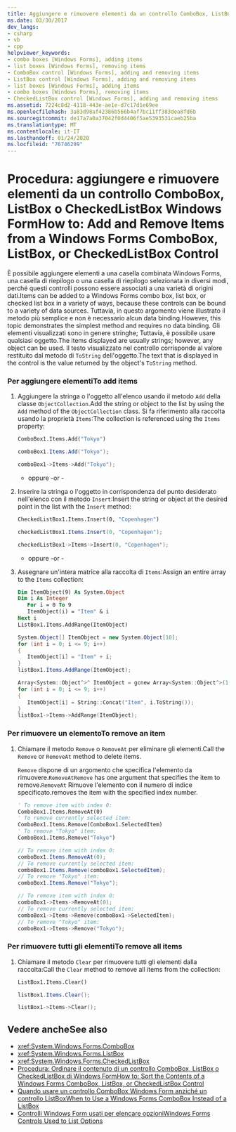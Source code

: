 ```yaml
---
title: Aggiungere e rimuovere elementi da un controllo ComboBox, ListBox o CheckedListBox
ms.date: 03/30/2017
dev_langs:
- csharp
- vb
- cpp
helpviewer_keywords:
- combo boxes [Windows Forms], adding items
- list boxes [Windows Forms], removing items
- ComboBox control [Windows Forms], adding and removing items
- ListBox control [Windows Forms], adding and removing items
- list boxes [Windows Forms], adding items
- combo boxes [Windows Forms], removing items
- CheckedListBox control [Windows Forms], adding and removing items
ms.assetid: 7224c8d2-4118-443e-ae1e-d7c17d1e69ee
ms.openlocfilehash: 3a83d98af42386b566b4af7bc11ff383dea8fd6b
ms.sourcegitcommit: de17a7a0a37042f0d4406f5ae5393531caeb25ba
ms.translationtype: MT
ms.contentlocale: it-IT
ms.lasthandoff: 01/24/2020
ms.locfileid: "76746299"
---
```

# <a name="how-to-add-and-remove-items-from-a-windows-forms-combobox-listbox-or-checkedlistbox-control"></a><span data-ttu-id="5b1b2-102">Procedura: aggiungere e rimuovere elementi da un controllo ComboBox, ListBox o CheckedListBox Windows Form</span><span class="sxs-lookup"><span data-stu-id="5b1b2-102">How to: Add and Remove Items from a Windows Forms ComboBox, ListBox, or CheckedListBox Control</span></span>
<span data-ttu-id="5b1b2-103">È possibile aggiungere elementi a una casella combinata Windows Forms, una casella di riepilogo o una casella di riepilogo selezionata in diversi modi, perché questi controlli possono essere associati a una varietà di origini dati.</span><span class="sxs-lookup"><span data-stu-id="5b1b2-103">Items can be added to a Windows Forms combo box, list box, or checked list box in a variety of ways, because these controls can be bound to a variety of data sources.</span></span> <span data-ttu-id="5b1b2-104">Tuttavia, in questo argomento viene illustrato il metodo più semplice e non è necessario alcun data binding.</span><span class="sxs-lookup"><span data-stu-id="5b1b2-104">However, this topic demonstrates the simplest method and requires no data binding.</span></span> <span data-ttu-id="5b1b2-105">Gli elementi visualizzati sono in genere stringhe; Tuttavia, è possibile usare qualsiasi oggetto.</span><span class="sxs-lookup"><span data-stu-id="5b1b2-105">The items displayed are usually strings; however, any object can be used.</span></span> <span data-ttu-id="5b1b2-106">Il testo visualizzato nel controllo corrisponde al valore restituito dal metodo di `ToString` dell'oggetto.</span><span class="sxs-lookup"><span data-stu-id="5b1b2-106">The text that is displayed in the control is the value returned by the object's `ToString` method.</span></span>  
  
### <a name="to-add-items"></a><span data-ttu-id="5b1b2-107">Per aggiungere elementi</span><span class="sxs-lookup"><span data-stu-id="5b1b2-107">To add items</span></span>  
  
1. <span data-ttu-id="5b1b2-108">Aggiungere la stringa o l'oggetto all'elenco usando il metodo `Add` della classe `ObjectCollection`.</span><span class="sxs-lookup"><span data-stu-id="5b1b2-108">Add the string or object to the list by using the `Add` method of the `ObjectCollection` class.</span></span> <span data-ttu-id="5b1b2-109">Si fa riferimento alla raccolta usando la proprietà `Items`:</span><span class="sxs-lookup"><span data-stu-id="5b1b2-109">The collection is referenced using the `Items` property:</span></span>  
  
    ```vb  
    ComboBox1.Items.Add("Tokyo")  
    ```  
  
    ```csharp  
    comboBox1.Items.Add("Tokyo");  
    ```  
  
    ```cpp  
    comboBox1->Items->Add("Tokyo");  
    ```  
  
     - <span data-ttu-id="5b1b2-110">oppure -</span><span class="sxs-lookup"><span data-stu-id="5b1b2-110">or -</span></span>  
  
2. <span data-ttu-id="5b1b2-111">Inserire la stringa o l'oggetto in corrispondenza del punto desiderato nell'elenco con il metodo `Insert`:</span><span class="sxs-lookup"><span data-stu-id="5b1b2-111">Insert the string or object at the desired point in the list with the `Insert` method:</span></span>  
  
    ```vb  
    CheckedListBox1.Items.Insert(0, "Copenhagen")  
    ```  
  
    ```csharp  
    checkedListBox1.Items.Insert(0, "Copenhagen");  
    ```  
  
    ```cpp  
    checkedListBox1->Items->Insert(0, "Copenhagen");  
    ```  
  
     - <span data-ttu-id="5b1b2-112">oppure -</span><span class="sxs-lookup"><span data-stu-id="5b1b2-112">or -</span></span>  
  
3. <span data-ttu-id="5b1b2-113">Assegnare un'intera matrice alla raccolta di `Items`:</span><span class="sxs-lookup"><span data-stu-id="5b1b2-113">Assign an entire array to the `Items` collection:</span></span>  
  
    ```vb  
    Dim ItemObject(9) As System.Object  
    Dim i As Integer  
       For i = 0 To 9  
       ItemObject(i) = "Item" & i  
    Next i  
    ListBox1.Items.AddRange(ItemObject)  
    ```  
  
    ```csharp  
    System.Object[] ItemObject = new System.Object[10];  
    for (int i = 0; i <= 9; i++)  
    {  
       ItemObject[i] = "Item" + i;  
    }  
    listBox1.Items.AddRange(ItemObject);  
    ```  
  
    ```cpp  
    Array<System::Object^>^ ItemObject = gcnew Array<System::Object^>(10);  
    for (int i = 0; i <= 9; i++)  
    {  
       ItemObject[i] = String::Concat("Item", i.ToString());  
    }  
    listBox1->Items->AddRange(ItemObject);  
    ```  
  
### <a name="to-remove-an-item"></a><span data-ttu-id="5b1b2-114">Per rimuovere un elemento</span><span class="sxs-lookup"><span data-stu-id="5b1b2-114">To remove an item</span></span>  
  
1. <span data-ttu-id="5b1b2-115">Chiamare il metodo `Remove` o `RemoveAt` per eliminare gli elementi.</span><span class="sxs-lookup"><span data-stu-id="5b1b2-115">Call the `Remove` or `RemoveAt` method to delete items.</span></span>  
  
     <span data-ttu-id="5b1b2-116">`Remove` dispone di un argomento che specifica l'elemento da rimuovere.`RemoveAt`</span><span class="sxs-lookup"><span data-stu-id="5b1b2-116">`Remove` has one argument that specifies the item to remove.`RemoveAt`</span></span> <span data-ttu-id="5b1b2-117">Rimuove l'elemento con il numero di indice specificato.</span><span class="sxs-lookup"><span data-stu-id="5b1b2-117">removes the item with the specified index number.</span></span>  
  
    ```vb  
    ' To remove item with index 0:  
    ComboBox1.Items.RemoveAt(0)  
    ' To remove currently selected item:  
    ComboBox1.Items.Remove(ComboBox1.SelectedItem)  
    ' To remove "Tokyo" item:  
    ComboBox1.Items.Remove("Tokyo")  
    ```  
  
    ```csharp  
    // To remove item with index 0:  
    comboBox1.Items.RemoveAt(0);  
    // To remove currently selected item:  
    comboBox1.Items.Remove(comboBox1.SelectedItem);  
    // To remove "Tokyo" item:  
    comboBox1.Items.Remove("Tokyo");  
    ```  
  
    ```cpp  
    // To remove item with index 0:  
    comboBox1->Items->RemoveAt(0);  
    // To remove currently selected item:  
    comboBox1->Items->Remove(comboBox1->SelectedItem);  
    // To remove "Tokyo" item:  
    comboBox1->Items->Remove("Tokyo");  
    ```  
  
### <a name="to-remove-all-items"></a><span data-ttu-id="5b1b2-118">Per rimuovere tutti gli elementi</span><span class="sxs-lookup"><span data-stu-id="5b1b2-118">To remove all items</span></span>  
  
1. <span data-ttu-id="5b1b2-119">Chiamare il metodo `Clear` per rimuovere tutti gli elementi dalla raccolta:</span><span class="sxs-lookup"><span data-stu-id="5b1b2-119">Call the `Clear` method to remove all items from the collection:</span></span>  
  
    ```vb  
    ListBox1.Items.Clear()  
    ```  
  
    ```csharp  
    listBox1.Items.Clear();  
    ```  
  
    ```cpp  
    listBox1->Items->Clear();  
    ```  
  
## <a name="see-also"></a><span data-ttu-id="5b1b2-120">Vedere anche</span><span class="sxs-lookup"><span data-stu-id="5b1b2-120">See also</span></span>

- <xref:System.Windows.Forms.ComboBox>
- <xref:System.Windows.Forms.ListBox>
- <xref:System.Windows.Forms.CheckedListBox>
- [<span data-ttu-id="5b1b2-121">Procedura: Ordinare il contenuto di un controllo ComboBox, ListBox o CheckedListBox di Windows Form</span><span class="sxs-lookup"><span data-stu-id="5b1b2-121">How to: Sort the Contents of a Windows Forms ComboBox, ListBox, or CheckedListBox Control</span></span>](sort-the-contents-of-a-wf-combobox-listbox-or-checkedlistbox-control.md)
- [<span data-ttu-id="5b1b2-122">Quando usare un controllo ComboBox Windows Form anziché un controllo ListBox</span><span class="sxs-lookup"><span data-stu-id="5b1b2-122">When to Use a Windows Forms ComboBox Instead of a ListBox</span></span>](when-to-use-a-windows-forms-combobox-instead-of-a-listbox.md)
- [<span data-ttu-id="5b1b2-123">Controlli Windows Form usati per elencare opzioni</span><span class="sxs-lookup"><span data-stu-id="5b1b2-123">Windows Forms Controls Used to List Options</span></span>](windows-forms-controls-used-to-list-options.md)
